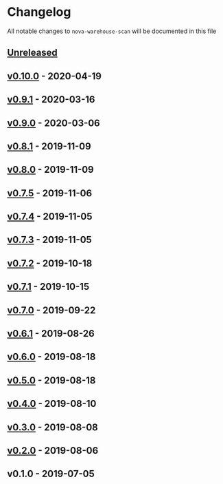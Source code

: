 # Changelog

All notable changes to `nova-warehouse-scan` will be documented in this file

## [Unreleased]

## [v0.10.0] - 2020-04-19

## [v0.9.1] - 2020-03-16

## [v0.9.0] - 2020-03-06

## [v0.8.1] - 2019-11-09

## [v0.8.0] - 2019-11-09

## [v0.7.5] - 2019-11-06

## [v0.7.4] - 2019-11-05

## [v0.7.3] - 2019-11-05

## [v0.7.2] - 2019-10-18

## [v0.7.1] - 2019-10-15

## [v0.7.0] - 2019-09-22

## [v0.6.1] - 2019-08-26

## [v0.6.0] - 2019-08-18

## [v0.5.0] - 2019-08-18

## [v0.4.0] - 2019-08-10

## [v0.3.0] - 2019-08-08

## [v0.2.0] - 2019-08-06

## v0.1.0 - 2019-07-05

[Unreleased]: https://github.com/mvdnbrk/nova-warehouse-scan/compare/v0.10.0...HEAD
[v0.10.0]: https://github.com/mvdnbrk/nova-warehouse-scan/compare/v0.9.1...v0.10.0
[v0.9.1]: https://github.com/mvdnbrk/nova-warehouse-scan/compare/v0.9.0...v0.9.1
[v0.9.0]: https://github.com/mvdnbrk/nova-warehouse-scan/compare/v0.8.1...v0.9.0
[v0.8.1]: https://github.com/mvdnbrk/nova-warehouse-scan/compare/v0.8.0...v0.8.1
[v0.8.0]: https://github.com/mvdnbrk/nova-warehouse-scan/compare/v0.7.5...v0.8.0
[v0.7.5]: https://github.com/mvdnbrk/nova-warehouse-scan/compare/v0.7.4...v0.7.5
[v0.7.4]: https://github.com/mvdnbrk/nova-warehouse-scan/compare/v0.7.3...v0.7.4
[v0.7.3]: https://github.com/mvdnbrk/nova-warehouse-scan/compare/v0.7.2...v0.7.3
[v0.7.2]: https://github.com/mvdnbrk/nova-warehouse-scan/compare/v0.7.1...v0.7.2
[v0.7.1]: https://github.com/mvdnbrk/nova-warehouse-scan/compare/v0.7.0...v0.7.1
[v0.7.0]: https://github.com/mvdnbrk/nova-warehouse-scan/compare/v0.6.1...v0.7.0
[v0.6.1]: https://github.com/mvdnbrk/nova-warehouse-scan/compare/v0.6.0...v0.6.1
[v0.6.0]: https://github.com/mvdnbrk/nova-warehouse-scan/compare/v0.5.0...v0.6.0
[v0.5.0]: https://github.com/mvdnbrk/nova-warehouse-scan/compare/v0.4.0...v0.5.0
[v0.4.0]: https://github.com/mvdnbrk/nova-warehouse-scan/compare/v0.3.0...v0.4.0
[v0.3.0]: https://github.com/mvdnbrk/nova-warehouse-scan/compare/v0.2.0...v0.3.0
[v0.2.0]: https://github.com/mvdnbrk/nova-warehouse-scan/compare/v0.1.0...v0.2.0
